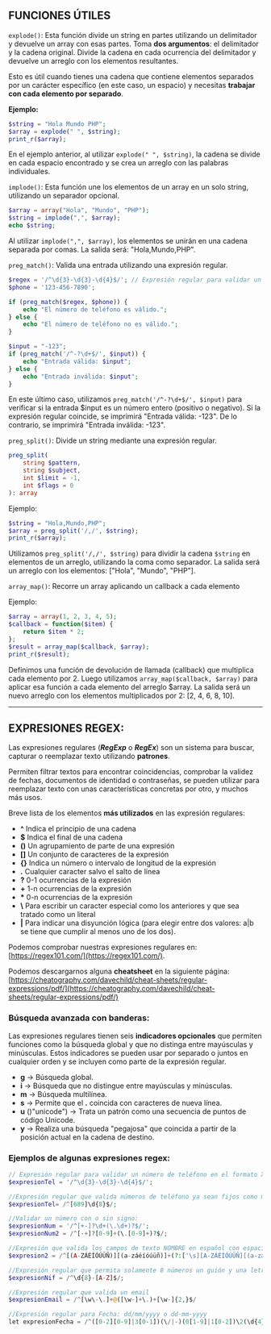 ## FUNCIONES ÚTILES

``explode()``: Esta función divide un string en partes utilizando un delimitador y devuelve un array con esas partes. Toma **dos argumentos**: el delimitador y la cadena original. Divide la cadena en cada ocurrencia del delimitador y devuelve un arreglo con los elementos resultantes.

Esto es útil cuando tienes una cadena que contiene elementos separados por un carácter específico (en este caso, un espacio) y necesitas **trabajar con cada elemento por separado**.

**Ejemplo:**
```php
$string = "Hola Mundo PHP";
$array = explode(" ", $string);
print_r($array);
```
En el ejemplo anterior, al utilizar ``explode(" ", $string)``, la cadena se divide en cada espacio encontrado y se crea un arreglo con las palabras individuales.

``implode()``: Esta función une los elementos de un array en un solo string, utilizando un separador opcional.
```php
$array = array("Hola", "Mundo", "PHP");
$string = implode(",", $array);
echo $string;
```
Al utilizar ``implode(",", $array)``, los elementos se unirán en una cadena separada por comas. La salida será: "Hola,Mundo,PHP".

``preg_match()``: Valida una entrada utilizando una expresión regular.
```php
$regex = '/^\d{3}-\d{3}-\d{4}$/'; // Expresión regular para validar un número de teléfono en el formato XXX-XXX-XXXX
$phone = '123-456-7890';

if (preg_match($regex, $phone)) {
    echo "El número de teléfono es válido.";
} else {
    echo "El número de teléfono no es válido.";
}
```
```php
$input = "-123";
if (preg_match('/^-?\d+$/', $input)) {
    echo "Entrada válida: $input";
} else {
    echo "Entrada inválida: $input";
}
```
En este último caso, utilizamos ``preg_match('/^-?\d+$/', $input)`` para verificar si la entrada $input es un número entero (positivo o negativo). Si la expresión regular coincide, se imprimirá "Entrada válida: -123". De lo contrario, se imprimirá "Entrada inválida: -123".

``preg_split()``: Divide un string mediante una expresión regular.
```php
preg_split(
    string $pattern,
    string $subject,
    int $limit = -1,
    int $flags = 0
): array
```
Ejemplo:
```php
$string = "Hola,Mundo,PHP";
$array = preg_split('/,/', $string);
print_r($array);
```
Utilizamos ``preg_split('/,/', $string)`` para dividir la cadena ``$string`` en elementos de un arreglo, utilizando la coma como separador. La salida será un arreglo con los elementos: ["Hola", "Mundo", "PHP"].

``array_map()``: Recorre un array aplicando un callback a cada elemento

Ejemplo:
```php
$array = array(1, 2, 3, 4, 5);
$callback = function($item) {
    return $item * 2;
};
$result = array_map($callback, $array);
print_r($result);
```
Definimos una función de devolución de llamada (callback) que multiplica cada elemento por 2. Luego utilizamos ``array_map($callback, $array)`` para aplicar esa función a cada elemento del arreglo $array. La salida será un nuevo arreglo con los elementos multiplicados por 2: [2, 4, 6, 8, 10].

---
## EXPRESIONES REGEX:
Las expresiones regulares (***RegExp*** o ***RegEx***) son un sistema para buscar, capturar o reemplazar texto utilizando **patrones**.

Permiten filtrar textos para encontrar coincidencias, comprobar la validez de fechas, documentos de identidad o contraseñas, se pueden utilizar para reemplazar texto con unas características concretas por otro, y muchos más usos.

Breve lista de los elementos **más utilizados** en las expresión regulares:
*	**^** Indica el principio de una cadena
*	**$** Indica el final de una cadena
*	**()** Un agrupamiento de parte de una expresión
*	**[]** Un conjunto de caracteres de la expresión
*	**{}** Indica un número o intervalo de longitud de la expresión
*	**.** Cualquier caracter salvo el salto de línea
*	**?** 0-1 ocurrencias de la expresión
*	**+** 1-n ocurrencias de la expresión
*	**\*** 0-n ocurrencias de la expresión
*	**\\** Para escribir un caracter especial como los anteriores y que sea tratado como un literal
*	**|** Para indicar una disyunción lógica (para elegir entre dos valores: a|b se tiene que cumplir al menos uno de los dos).

Podemos comprobar nuestras expresiones regulares en: [https://regex101.com/](https://regex101.com/).

Podemos descargarnos alguna **cheatsheet** en la siguiente página:
[https://cheatography.com/davechild/cheat-sheets/regular-expressions/pdf/](https://cheatography.com/davechild/cheat-sheets/regular-expressions/pdf/)

### Búsqueda avanzada con banderas:
Las expresiones regulares tienen seis **indicadores opcionales** que permiten funciones como la búsqueda global y que no distinga entre mayúsculas y minúsculas. Estos indicadores se pueden usar por separado o juntos en cualquier orden y se incluyen como parte de la expresión regular.

* **g**	-> Búsqueda global.	
* **i**	-> Búsqueda que no distingue entre mayúsculas y minúsculas.	
* **m**	-> Búsqueda multilínea.	
* **s**	-> Permite que el **.** coincida con caracteres de nueva línea.	
* **u**	()"unicode") -> Trata un patrón como una secuencia de puntos de código Unicode.	
* **y**	-> Realiza una búsqueda "pegajosa" que coincida a partir de la posición actual en la cadena de destino.

### Ejemplos de algunas expresiones regex:
```php
// Expresión regular para validar un número de teléfono en el formato XXX-XXX-XXXX
$expresionTel = '/^\d{3}-\d{3}-\d{4}$/'; 
```
```php
//Expresión regular que valida números de teléfono ya sean fijos como móviles, sin espacios ni guiones
$expresionTel= /^[689]\d{8}$/; 
```
```php
//Validar un número con o sin signo: 
$expresionNum = '/^[+-]?\d+(\.\d+)?$/';
$expresionNum2 = /^[-+]?[0-9]+(\.[0-9]+)?$/;
```
```php
//Expresión que valida los campos de texto NOMBRE en español con espacios, tildes y ñ
$expresion2 = /^[(A-ZÁÉÍÓÚÜÑ)][(a-záéíóúüñ)]+(?:['\s][A-ZÁÉÍÓÚÜÑ][(a-záéíóúüñ)]+)*$/; 
```
```php
//Expresión regular que permita solamente 8 números un guión y una letra
$expresionNif = /^\d{8}-[A-Z]$/; 
```
```php
//Expresión regular que valida un email
$expresionEmail = /^[\w\-\.]+@([\w-]+\.)+[\w-]{2,}$/  
```
```php
//Expresión regular para Fecha: dd/mm/yyyy o dd-mm-yyyy
let expresionFecha = /^([0-2][0-9]|3[0-1])(\/|-)(0[1-9]|1[0-2])\2(\d{4})$/; 
```